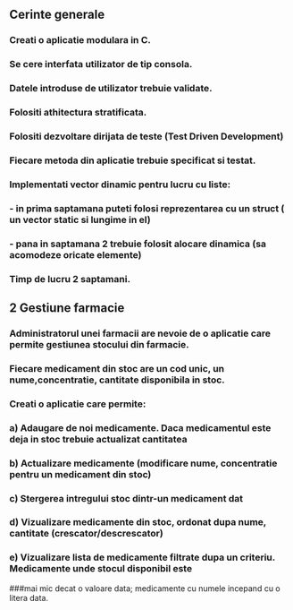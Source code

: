 ## Cerinte generale

### Creati o aplicatie modulara in C.
### Se cere interfata utilizator de tip consola.
### Datele introduse de utilizator trebuie validate. 
### Folositi athitectura stratificata.
### Folositi dezvoltare dirijata de teste (Test Driven Development)
### Fiecare metoda din aplicatie trebuie specificat si testat.
### Implementati vector dinamic pentru lucru cu liste:
###    - in prima saptamana puteti folosi reprezentarea cu un struct ( un vector static si lungime in el)
###    - pana in saptamana 2 trebuie folosit alocare dinamica (sa acomodeze oricate elemente)
### Timp de lucru 2 saptamani.
###
###
## 2 Gestiune farmacie
###
### Administratorul unei farmacii are nevoie de o aplicatie care permite gestiunea stocului din farmacie.
### Fiecare medicament din stoc are un cod unic, un nume,concentratie, cantitate disponibila in stoc.
### Creati o aplicatie care permite:
### a) Adaugare de noi medicamente. Daca medicamentul este deja in stoc trebuie actualizat cantitatea
### b) Actualizare medicamente (modificare nume, concentratie pentru un medicament din stoc)
### c) Stergerea intregului stoc dintr-un medicament dat
### d) Vizualizare medicamente din stoc, ordonat dupa nume, cantitate (crescator/descrescator)
### e) Vizualizare lista de medicamente filtrate dupa un criteriu. Medicamente unde stocul disponibil este
###mai mic decat o valoare data; medicamente cu numele incepand cu o litera data.
